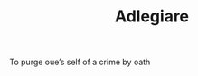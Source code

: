 ---
title: Adlegiare
letter: A
permalink: "/definitions/adlegiare.html"
body: To purge oue’s self of a crime by oath
published_at: '2018-07-07'
layout: post
---